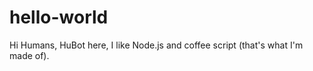 # hello-world
Hi Humans,
HuBot here, I like Node.js and coffee script (that's what I'm made of).   
